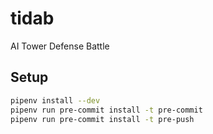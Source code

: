 # tidab

AI Tower Defense Battle

## Setup

```sh
pipenv install --dev
pipenv run pre-commit install -t pre-commit
pipenv run pre-commit install -t pre-push
```
